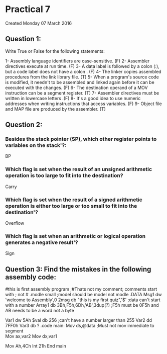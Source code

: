 # Practical 7
Created Monday 07 March 2016

Question 1:
-----------

Write True or False for the following statements:

1- Assembly language identifiers are case-sensitive. (F)
2- Assembler directives execute at run time. (F)
3- A data label is followed by a colon (:), but a code label does not have a colon . (F)
4- The linker copies assembled procedures from the link library file. (T) 
5- When a program's source code is modified, it needn't to be assembled and linked again before it can be executed with the changes. (F)
6- The destination operand of a MOV instruction can be a segment register. (T)
7- Assembler directives must be written in lowercase letters .(F)
8- It's a good idea to use numeric addresses when writing instructions that access variables. (F)
9- Object file and MAP file are produced by the assembler. (T)


Question 2:
-----------

### Besides the stack pointer (SP), which other register points to variables on the stack'?:
BP

### Which flag is set when the result of an unsigned arithmetic operation is too large to fit into the destination?
Carry

### Which flag is set when the result of a signed arithmetic operation is either too large or too small to fit into the destination'?
Overflow

### Which flag is set when an arithmetic or logical operation generates a negative result'?
Sign


Question 3: Find the mistakes in the following assembly code:
-------------------------------------------------------------

#this is first assembly program ;#Thats not my comment; comments start with ; not #
.modle small                             ;model should be model not modle
.DATA
Msg1 dw 'welcome to Assembly',0
2msg db "this is my first quiz",'$'     ;data can't start with a number
Array1 db 3Bh,F5h,6Dh,'AB',3dup(?)     ;F5h must be 0F5h  and AB needs to be a word not a byte
                                     
Var1 dw 5Ah
$val db 256 ;can't have a number larger than 255
Var2 dd 7FF0h
Var3 db ?
.code
main:
Mov ds,@data            ;Must not mov immediate to segment   
Mov ax,var2
Mov dx,var1  
            
Mov Ah,4Ch
Int 21h
End main

